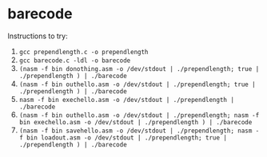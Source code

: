 # barecode

Instructions to try:

1. `gcc prependlength.c -o prependlength`
2. `gcc barecode.c -ldl -o barecode`
3. `(nasm -f bin donothing.asm -o /dev/stdout | ./prependlength; true | ./prependlength ) | ./barecode`
4. `(nasm -f bin outhello.asm -o /dev/stdout | ./prependlength; true | ./prependlength ) | ./barecode`
5. `nasm -f bin exechello.asm -o /dev/stdout | ./prependlength | ./barecode`
6. `(nasm -f bin outhello.asm -o /dev/stdout | ./prependlength; nasm -f bin exechello.asm -o /dev/stdout | ./prependlength ) | ./barecode`
7. `(nasm -f bin savehello.asm -o /dev/stdout | ./prependlength; nasm -f bin loadout.asm -o /dev/stdout | ./prependlength; true | ./prependlength ) | ./barecode`
